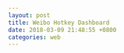 ```yaml
---
layout: post
title: Weibo Hotkey Dashboard
date: 2018-03-09 21:48:55 +0800
categories: web
---
```


<div id="weibo_top10" style="width: 100%; min-height: 600px"></div>
<div id="weibo_key_num" style="width: 100%; min-height: 600px"></div>
<div id="weibo_lastweek_hotkey" style="width: 100%; min-height: 1000px"></div>

<script type="text/javascript">

// 基于准备好的dom，初始化echarts实例
var weibo_top10_chart = echarts.init(document.getElementById('weibo_top10'));
var weibo_key_num_chart = echarts.init(document.getElementById('weibo_key_num'));
var weibo_lastweek_hotkey_chart = echarts.init(document.getElementById('weibo_lastweek_hotkey'));

function updateBarChart(element,title) {
$.getJSON('http://feed.genghuiluo.cn/weibo/top10.json', function(data){

	var xdata = [];
	var ydata = [];

	$.each( data, function( key, val ) {
		xdata.push(val.key_text);	
		ydata.push(val.on_rank_cnt);	
        });

  	var option = {
            title: {
                text: title,
		x: 'center'	
            },
            tooltip: {},
            grid: {
                y2: 140
            },
	    toolbox: {
		x: 'left',
	        feature: {
	            saveAsImage: {}
	        }
	    },
            xAxis: {
                data: xdata,
		axisLine:{  
                    lineStyle:{  
                        color:'black',  
                        width: 2
                    }  
                },
		axisLabel: {
			interval: 0, //横轴信息全部显示
                	rotate: -20,
                }
            },
            yAxis: {
            	axisLine:{  
                    lineStyle:{  
                        color:'black',  
                        width: 2  
                    }  
                },
                splitNumber: 10
            },
            series: [{
                name: '热度',
                type: 'bar',
                itemStyle: {
                normal: {
　　　　　　　　//好，这里就是重头戏了，定义一个list，然后根据所以取得不同的值，这样就实现了，
                        color: function(params) {
                            // build a color map as your need.
                            var colorList = [
                              '#C1232B','#B5C334','#FCCE10','#E87C25','#27727B',
                               '#FE8463','#9BCA63','#FAD860','#F3A43B','#60C0DD',
                               '#D7504B','#C6E579','#F4E001','#F0805A','#26C0C0'
                            ];
                            return colorList[params.dataIndex]
                        },
　　　　　　　　　　　　　　//以下为是否显示，显示位置和显示格式的设置了
                        label: {
                            show: true,
                            position: 'top',
                            formatter: '{c}\n'
                        }
                    }
                },
　　　　　　　　//设置柱的宽度，要是数据太少，柱子太宽不美观~
　　　　　　　　barWidth: 50,
                data: ydata,
            }]
        };
  
	element.setOption(option);

	})
}

function updateLineChart(element,title) {
$.getJSON('http://feed.genghuiluo.cn/weibo/key_num.json', function(data){


	var xdata = [];
	var lastweek_max_keynum = [];
	var lastmonth_max_keynum = [];
	var lastquater_max_keynum = [];
	//var lastweek_avg_keynum = [];
	//var lastmonth_avg_keynum = [];
	//var lastquater_avg_keynum = [];

	$.each( data, function( key, val ) {
		xdata.push(val.dayofweek);	
		lastweek_max_keynum.push(val.lastweek_max_keynum);
		lastmonth_max_keynum.push(val.lastmonth_max_keynum);
		lastquater_max_keynum.push(val.lastquater_max_keynum);
		//lastweek_avg_keynum.push(val.lastweek_avg_keynum);
		//lastmonth_avg_keynum.push(val.lastmonth_avg_keynum);
		//lastquater_avg_keynum.push(val.lastquater_avg_keynum);
        });

	option = {
	    title: {
	        text: title,
		x: 'center'
	    },
	    tooltip: {
	        trigger: 'axis'
	    },
	    legend: {
	        //data: ['LAST_WEEK_MAX','LAST_MONTH_MAX','LAST_QUATER_MAX','LAST_WEEK_AVG','LAST_WEEK_AVG','LAST_QUATER_AVG'],
	        data: ['LAST_WEEK_MAX','LAST_MONTH_MAX','LAST_QUATER_MAX'],
		x: 'right',
		orient: 'vertical'
	    },
	    grid: {
	        left: '3%',
	        right: '4%',
	        bottom: '3%',
	        containLabel: true
	    },
	    toolbox: {
		x: 'left',
	        feature: {
	            saveAsImage: {}
	        }
	    },
	    xAxis: {
	        type: 'category',
	        data: xdata
	    },
	    yAxis: {
	        type: 'value'
	    },
	    series: [
	        {
	            name:'LAST_WEEK_MAX',
	            type:'line',
	            //step:'start',
	            data:lastweek_max_keynum
	        },
	        {
	            name:'LAST_MONTH_MAX',
	            type:'line',
	            //step:'start',
	            data:lastmonth_max_keynum
	        },
	        {
	            name:'LAST_QUATER_MAX',
	            type:'line',
	            //step:'end',
	            data:lastquater_max_keynum
	        }
	    ]
	};
 
	element.setOption(option);

	})
}


function updatePunchCard(element,title) {
$.getJSON('http://feed.genghuiluo.cn/weibo/lastweek_hotkey.json', function(data){

	var hours = ['0', '1', '2', '3', '4', '5', '6', '7', '8', '9', '10', '11', '12', '13', '14', '15', '16', '17', '18', '19', '20', '21', '22', '23'];
	var days = ['Saturday', 'Friday', 'Thursday', 'Wednesday', 'Tuesday', 'Monday', 'Sunday'];
	var ydatas = [];
	var ydata = {};
	var ydata_d = [];
	var ldata = [];

	$.each( data, function( key, val ) {
		if ( ldata.indexOf(val.key_text) == -1 ) {
			if ( ldata.length != 0 ) {
				ydata['name'] = val.key_text;
				ydata['type'] = 'scatter';
				ydata['coordinateSystem'] = 'polar';
				ydata['symbolSize'] = function (value) {return value[2]/50000;};
				ydata['data'] = ydata_d;
				ydata['animationDelay'] = function (idx) {return idx * 5;};
				ydatas.push(ydata);
	
				ydata = {};
				ydata_d = [];
			}

			ldata.push(val.key_text);
			ydata_d.push([val.day, val.hour, val.key_num, val.key_text]);
		} else {
			ydata_d.push([val.day, val.hour, val.key_num, val.key_text]);
		}
        });

	option = {
	    title: {
	        text: title,
		x: 'center'
	    },
	    legend: {
	        data: ldata.slice(0,49), // only 50 key text
	        x: 'right',
		orient: 'vertical',
		padding: 0,
		itemGap: 2,
		itemWidth: 10,
		itemHeight: 7
	    },
	    polar: {},
	    tooltip: {
	        formatter: function (params) {
	            return params.value[3];
	        }
	    },
	    grid: {
	        left: '3%',
	        right: '4%',
	        bottom: '3%',
	        containLabel: true
	    },
	    toolbox: {
		x: 'left',
	        feature: {
	            saveAsImage: {}
	        }
	    },
	    angleAxis: {
	        type: 'category',
	        data: hours,
	        boundaryGap: false,
	        splitLine: {
	            show: true,
	            lineStyle: {
	                color: '#999',
	                type: 'dashed'
	            }
	        },
	        axisLine: {
	            show: false
	        }
	    },
	    radiusAxis: {
	        type: 'category',
	        data: days,
	        axisLine: {
	            show: false
	        },
	        axisLabel: {
	            rotate: 45
	        }
	    },
	    series: ydatas 
	};

	element.setOption(option);

	})
} 

$(document).ready(function() {
    updateBarChart(weibo_top10_chart,'#Hotkey# on rank count TOP10');
    updateLineChart(weibo_key_num_chart,'#Hotkey# index by DayofWeek');
    updatePunchCard(weibo_lastweek_hotkey_chart,'Last Week #Hotkey#');
});

//refresh each 1800s
// Uncaught TypeError: element.setOption is not a function
/*
var refresh=window.setInterval(function(){
    updateBarChart(weibo_top10,'Most #Hotkey# On Top50 rank count 在榜次数');
    updateLineChart(weibo_key_num_chart,'Max Index of #HotKey# by DayofWeek 最热指数');
    updatePunchCard(weibo_lastweek_hotkey_chart,'[PunchCard] Last Week #Hotkey# 上周热门');
},1800000);        
*/
</script>
